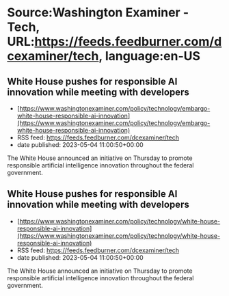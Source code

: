 # Source:Washington Examiner - Tech, URL:https://feeds.feedburner.com/dcexaminer/tech, language:en-US

## White House pushes for responsible AI innovation while meeting with developers
 - [https://www.washingtonexaminer.com/policy/technology/embargo-white-house-responsible-ai-innovation](https://www.washingtonexaminer.com/policy/technology/embargo-white-house-responsible-ai-innovation)
 - RSS feed: https://feeds.feedburner.com/dcexaminer/tech
 - date published: 2023-05-04 11:00:50+00:00

The White House announced an initiative on Thursday to promote responsible artificial intelligence innovation throughout the federal government.

## White House pushes for responsible AI innovation while meeting with developers
 - [https://www.washingtonexaminer.com/policy/technology/white-house-responsible-ai-innovation](https://www.washingtonexaminer.com/policy/technology/white-house-responsible-ai-innovation)
 - RSS feed: https://feeds.feedburner.com/dcexaminer/tech
 - date published: 2023-05-04 11:00:50+00:00

The White House announced an initiative on Thursday to promote responsible artificial intelligence innovation throughout the federal government.

